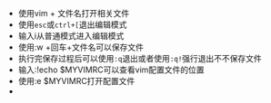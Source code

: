 - 使用vim + 文件名打开相关文件
- 使用`esc`或`ctrl+[`退出编辑模式
- 输入i从普通模式进入编辑模式
- 使用:w +回车+文件名可以保存文件
- 执行完保存过程后可以使用`:q`退出或者使用`:q!`强行退出不不保存文件
- 输入:!echo $MYVIMRC可以查看vim配置文件的位置
- 使用:e $MYVIMRC打开配置文件
- 
<!--stackedit_data:
eyJoaXN0b3J5IjpbOTcwMzMyNjgzXX0=
-->